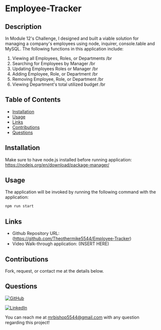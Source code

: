 # Employee-Tracker

## Description

In Module 12's Challenge, I designed and built a viable solution for managing a company's employees using node, inquirer, console.table and MySQL. The following functions in this application include:

1. Viewing all Employees, Roles, or Departments  /br
2. Searching for Employees by Manager  /br
3. Updating Employees Roles or Manager  /br
4. Adding Employee, Role, or Department  /br
5. Removing Employee, Role, or Department  /br
6. Viewing Department's total utilized budget  /br

## Table of Contents
  * [Installation](#installation)
  * [Usage](#usage)
  * [Links](#links)
  * [Contributions](#contributions)
  * [Questions](#questions)
  
  
## Installation

Make sure to have node.js installed before running application:
https://nodejs.org/en/download/package-manager/

## Usage

  The application will be invoked by running the following command with the application:

``` bash
npm run start
```

 ## Links
 
  * Github Repository URL: (https://github.com/Theothermike5544/Employee-Tracker)
  * Video Walk-through application: (INSERT HERE) 

## Contributions

  Fork, request, or contact me at the details below.
  

## Questions

[![GitHub](https://img.shields.io/badge/My%20GitHub-Click%20Me!-blueviolet?style=plastic&logo=GitHub)](https://github.com/Theothermike5544) 

[![LinkedIn](https://img.shields.io/badge/My%20LinkedIn-Click%20Me!-grey?style=plastic&logo=LinkedIn&labelColor=blue)](https://www.linkedin.com/in/michael-bishop-1b3358104/)

You can reach me at mrbishop5544@gmail.com with any question regarding this project!